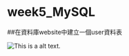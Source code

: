 # week5_MySQL

##在資料庫website中建立一個user資料表

![This is a alt text.](/image/sample.png "This is a sample image.")
